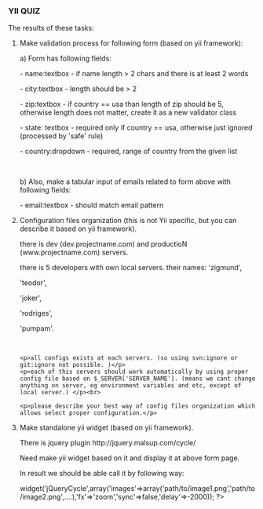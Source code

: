 <h3>YII QUIZ</h3>
<p>The results of these tasks:</p>

<ol>
  <li>Make validation process for following form (based on yii framework):
    <p>a) Form has following fields:</p>
      <p>- name:textbox - if name length > 2 chars and there is at least 2 words</p>
      <p>- city:textbox - length should be > 2</p>
      <p>- zip:textbox - if country == usa than length of zip should be 5, otherwise length does not matter, create it as a new validator class</p>
      <p>- state: textbox - required only if country == usa, otherwise just ignored (processed by 'safe' rule)</p>
      <p>- country:dropdown - required, range of country from the given list</p><br>
  
  <p>b) Also, make a tabular input of emails related to form above with following fields:</p>
      <p>- email:textbox - should match email pattern</p>
  </li>
  
  <li>Configuration files organization (this is not Yii specific, but you can describe it based on yii framework).
    <p>there is dev (dev.projectname.com) and productioN (www.projectname.com) servers.</p>
    <p>there is 5 developers with own local servers. their names: 'zigmund', </p>
    <p>'teodor', </p>
    <p>'joker', </p>
    <p>'rodriges', </p>
    <p>'pumpam'.</p><br>
  
    <p>all configs exists at each servers. (so using svn:ignore or git:ignore not possible. )</p>
    <p>each of this servers should work automatically by using proper config file based on $_SERVER['SERVER_NAME']. (means we cant change anything on server, eg environment variables and etc, except of local server.) </p><br>
  
    <p>please describe your best way of config files organization which allows select proper configuration.</p>
  </li>
  
  <li>Make standalone yii widget (based on yii framework).
    <p>There is jquery plugin http://jquery.malsup.com/cycle/</p>
    <p>Need make yii widget based on it and display it at above form page. </p>
    <p>In result we should be able call it by following way:</p>
    <p> <?php $this->widget('jQueryCycle',array('images'=>array('path/to/image1.png','path/to/image2.png',....),'fx'=>'zoom','sync'=>false,'delay'=>-2000)); ?></p>
  </li>
</ol>
